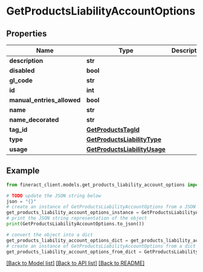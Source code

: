 # GetProductsLiabilityAccountOptions


## Properties

Name | Type | Description | Notes
------------ | ------------- | ------------- | -------------
**description** | **str** |  | [optional] 
**disabled** | **bool** |  | [optional] 
**gl_code** | **str** |  | [optional] 
**id** | **int** |  | [optional] 
**manual_entries_allowed** | **bool** |  | [optional] 
**name** | **str** |  | [optional] 
**name_decorated** | **str** |  | [optional] 
**tag_id** | [**GetProductsTagId**](GetProductsTagId.md) |  | [optional] 
**type** | [**GetProductsLiabilityType**](GetProductsLiabilityType.md) |  | [optional] 
**usage** | [**GetProductsLiabilityUsage**](GetProductsLiabilityUsage.md) |  | [optional] 

## Example

```python
from fineract_client.models.get_products_liability_account_options import GetProductsLiabilityAccountOptions

# TODO update the JSON string below
json = "{}"
# create an instance of GetProductsLiabilityAccountOptions from a JSON string
get_products_liability_account_options_instance = GetProductsLiabilityAccountOptions.from_json(json)
# print the JSON string representation of the object
print(GetProductsLiabilityAccountOptions.to_json())

# convert the object into a dict
get_products_liability_account_options_dict = get_products_liability_account_options_instance.to_dict()
# create an instance of GetProductsLiabilityAccountOptions from a dict
get_products_liability_account_options_from_dict = GetProductsLiabilityAccountOptions.from_dict(get_products_liability_account_options_dict)
```
[[Back to Model list]](../README.md#documentation-for-models) [[Back to API list]](../README.md#documentation-for-api-endpoints) [[Back to README]](../README.md)


